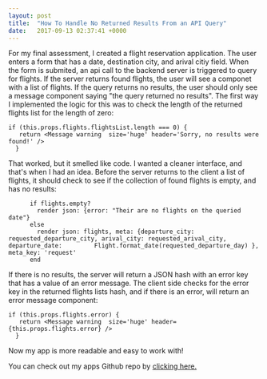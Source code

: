 ```yaml
---
layout: post
title:  "How To Handle No Returned Results From an API Query"
date:   2017-09-13 02:37:41 +0000
---
```



For my final assessment, I created a flight reservation application. The user enters a form that has a date, destination city, and arival citiy field. When the form is submited, an api call to the backend server is triggered to query for flights. If the server returns found flights, the user will see a componet with a list of flights. If the query returns no results, the user should only see a message component saying "the query returned no results". The first way I implemented the logic for this was to check the length of the returned flights list for the length of zero:

```
if (this.props.flights.flightsList.length === 0) {
   return <Message warning  size='huge' header='Sorry, no results were found!' />
  }
```

That worked, but it smelled like code. I wanted a cleaner interface, and that's when I had an idea. Before the server  returns to the client a list of flights, it should check to see if the collection of found flights is empty, and has no results:

```
      if flights.empty?
        render json: {error: "Their are no flights on the queried date"}
      else
        render json: flights, meta: {departure_city: requested_departure_city, arival_city: requested_arival_city,     departure_date:         Flight.format_date(requested_departure_day) }, meta_key: 'request'
      end
```

If there is no results, the server will return a JSON hash with an error key that has a value of an error message.
The client side checks for the error key in the returned flights lists hash, and if there is an error, will return an error message component:

```
if (this.props.flights.error) {
   return <Message warning  size='huge' header={this.props.flights.error} />
  }
```

Now my app is more readable and easy to work with!

You can check out my apps Github repo by [clicking here.](https://github.com/peacestone/juliet_airways)
